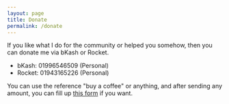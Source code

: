 ```yaml
---
layout: page
title: Donate
permalink: /donate
---
```


If you like what I do for the community or helped you somehow, then you can donate me via bKash or Rocket. 

- bKash: 01996546509 (Personal)
- Rocket: 01943165226 (Personal)

You can use the reference "buy a coffee" or anything, and after sending any amount, you can fill up <a href = "https://docs.google.com/forms/d/e/1FAIpQLSeCJDx3R3npmx0W9Kk31kMfTEu1unsNra2l_EpTZhqI0ahJ7w/viewform">this form</a> if you want.
